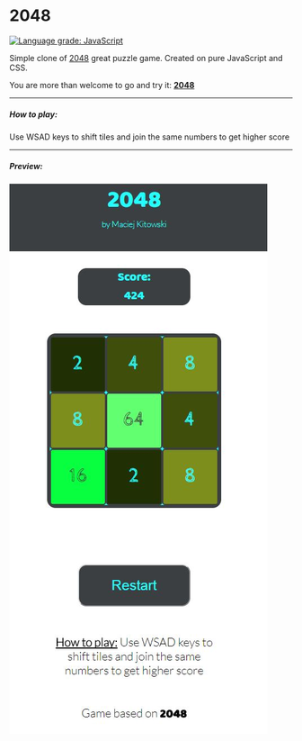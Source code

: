 # 2048
[![Language grade: JavaScript](https://img.shields.io/lgtm/grade/javascript/g/mkitowski/2048.svg?logo=lgtm&logoWidth=18)](https://lgtm.com/projects/g/mkitowski/2048/context:javascript)

Simple clone of [2048](https://play2048.co/) great puzzle game.
Created on pure JavaScript and CSS.

You are more than welcome to go and try it: **[2048](http://https://mkitowski.github.io/2048/ "2048")**

------------

##### How to play:
Use WSAD keys to shift tiles and join the same numbers to get higher score

------------

##### Preview:
![](https://github.com/mkitowski/2048/blob/master/2048.JPG?raw=true)
